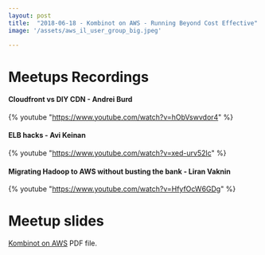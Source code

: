 ```yaml
---
layout: post
title:  "2018-06-18 - Kombinot on AWS - Running Beyond Cost Effective"
image: '/assets/aws_il_user_group_big.jpeg'

---
```


# Meetups Recordings

#### Cloudfront vs DIY CDN - Andrei Burd
{% youtube "https://www.youtube.com/watch?v=hObVswvdor4" %}

#### ELB hacks - Avi Keinan
{% youtube "https://www.youtube.com/watch?v=xed-urv52lc" %}

#### Migrating Hadoop to AWS without busting the bank - Liran Vaknin
{% youtube "https://www.youtube.com/watch?v=HfyfOcW6GDg" %}


# Meetup slides

[Kombinot on AWS](/assets/slides/Kombinot_on_AWS.pdf) PDF file.